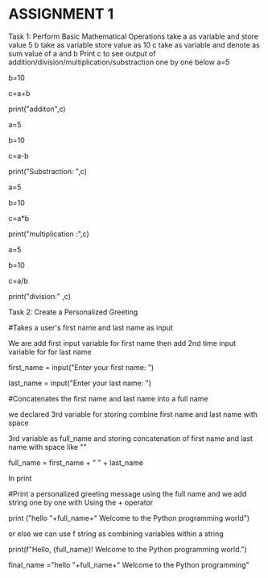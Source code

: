 # ASSIGNMENT 1
Task 1: Perform Basic Mathematical Operations
take a as variable and store value 5
b take as variable store value as 10
c take as variable and denote as sum value of a and b
Print c to see output of addition/division/multiplication/substraction one by one below
a=5

b=10

c=a+b

print("additon",c)

a=5

b=10

c=a-b

print("Substraction: ",c)

a=5

b=10

c=a*b

print("multiplication :",c)


a=5

b=10

c=a/b

print("division:" ,c)


Task 2: Create a Personalized Greeting

#Takes a user's first name and last name as input

We are add first input variable for first name then add 2nd time input variable for for last name

first_name = input("Enter your first name: ")

last_name = input("Enter your last name: ")

#Concatenates the first name and last name into a full name

we declared 3rd variable for storing combine first name and last name with space

3rd variable as full_name and storing concatenation of first name and last name with space like ""

full_name = first_name + " " + last_name

In print

#Print a personalized greeting message using the full name and we add string one by one with  Using the + operator

print ("hello "+full_name+" Welcome to the Python programming world")

or else we can use f string as combining variables within a string

print(f"Hello, {full_name}! Welcome to the Python programming world.")

final_name ="hello "+full_name+" Welcome to the Python programming"

